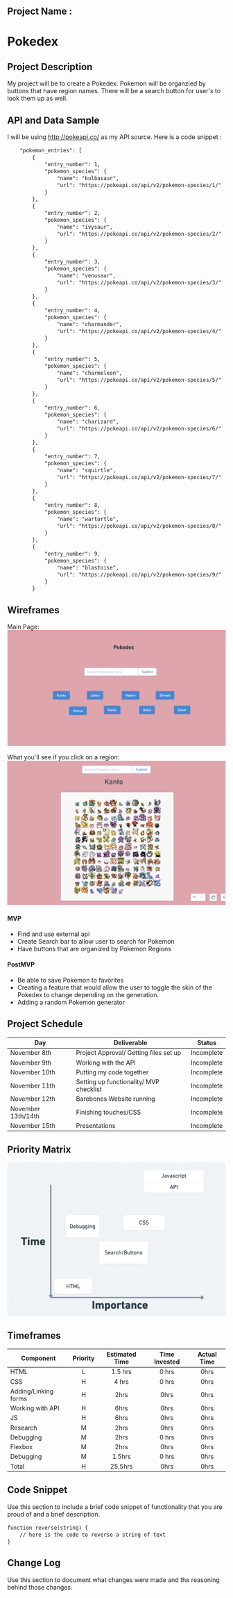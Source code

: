 

## Project Name :

<h1>Pokedex</h1>

## Project Description
My project will be to create a Pokedex. Pokemon will be organzied by buttons that have region names. There will be a search button for user's to look them up as well. 

## API and Data Sample
I will be using http://pokeapi.co/ as my API source. Here is a code snippet :


```{
    "pokemon_entries": [
        {
            "entry_number": 1,
            "pokemon_species": {
                "name": "bulbasaur",
                "url": "https://pokeapi.co/api/v2/pokemon-species/1/"
            }
        },
        {
            "entry_number": 2,
            "pokemon_species": {
                "name": "ivysaur",
                "url": "https://pokeapi.co/api/v2/pokemon-species/2/"
            }
        },
        {
            "entry_number": 3,
            "pokemon_species": {
                "name": "venusaur",
                "url": "https://pokeapi.co/api/v2/pokemon-species/3/"
            }
        },
        {
            "entry_number": 4,
            "pokemon_species": {
                "name": "charmander",
                "url": "https://pokeapi.co/api/v2/pokemon-species/4/"
            }
        },
        {
            "entry_number": 5,
            "pokemon_species": {
                "name": "charmeleon",
                "url": "https://pokeapi.co/api/v2/pokemon-species/5/"
            }
        },
        {
            "entry_number": 6,
            "pokemon_species": {
                "name": "charizard",
                "url": "https://pokeapi.co/api/v2/pokemon-species/6/"
            }
        },
        {
            "entry_number": 7,
            "pokemon_species": {
                "name": "squirtle",
                "url": "https://pokeapi.co/api/v2/pokemon-species/7/"
            }
        },
        {
            "entry_number": 8,
            "pokemon_species": {
                "name": "wartortle",
                "url": "https://pokeapi.co/api/v2/pokemon-species/8/"
            }
        },
        {
            "entry_number": 9,
            "pokemon_species": {
                "name": "blastoise",
                "url": "https://pokeapi.co/api/v2/pokemon-species/9/"
            }
        }
```

## Wireframes
Main Page: 
<img src = "assets/Screen Shot 2021-11-07 at 8.00.47 PM.png">

What you'll see if you click on a region:
<img src = "assets/Screen Shot 2021-11-07 at 7.16.47 PM.png">


#### MVP 

- Find and use external api 
- Create Search bar to allow user to search for Pokemon
- Have buttons that are organized by Pokemon Regions

#### PostMVP  

- Be able to save Pokemon to favorites
- Creating a feature that would allow the user to toggle the skin of the Pokedex to change depending on the generation. 
- Adding a random Pokemon generator

## Project Schedule

|  Day | Deliverable | Status
|---|---| ---|
|November 8th| Project Approval/ Getting files set up  | Incomplete
|November 9th|  Working with the API| Incomplete
|November 10th|  Putting my code together| Incomplete
|November 11th|  Setting up functionality/ MVP checklist| Incomplete
|November 12th| Barebones Website running  | Incomplete
|November 13th/14th| Finishing touches/CSS | Incomplete
|November 15th| Presentations | Incomplete

## Priority Matrix

<img src = "assets/Screen Shot 2021-11-07 at 8.32.22 PM.png">

## Timeframes

| Component | Priority | Estimated Time | Time Invested | Actual Time |
| --- | :---: |  :---: | :---: | :---: |
| HTML| L | 1.5 hrs| 0 hrs| 0hrs|
| CSS | H | 4 hrs| 0 hrs| 0hrs|
| Adding/Linking forms | H | 2hrs| 0hrs | 0hrs|
| Working with API | H | 6hrs| 0hrs| 0hrs|
| JS | H | 6hrs| 0hrs| 0hrs|
|Research| M | 2hrs| 0hrs| 0hrs|
| Debugging | M | 2hrs| 0 hrs | 0hrs|
| Flexbox| M | 2hrs | 0hrs | 0hrs|
| Debugging | M | 1.5hrs| 0 hrs | 0hrs|
| Total | H | 25.5hrs| 0hrs | 0hrs |

## Code Snippet

Use this section to include a brief code snippet of functionality that you are proud of and a brief description.  

```
function reverse(string) {
	// here is the code to reverse a string of text
}
```

## Change Log
 Use this section to document what changes were made and the reasoning behind those changes. 